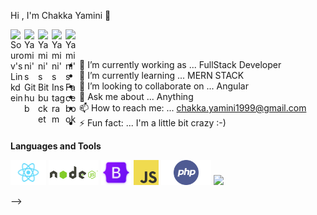  Hi , I'm Chakka Yamini 👋

<a href="https://www.linkedin.com/in/chakka-yamini-665257128/">
  <img align="left" alt="Sourov's Linkdein" width="22px" src="https://cdn.jsdelivr.net/npm/simple-icons@v3/icons/linkedin.svg" />
</a>
<a href="https://github.com/yamini465">
  <img align="left" alt="Yamini's Github" width="22px" src="https://cdn.jsdelivr.net/npm/simple-icons@v3/icons/github.svg" />
</a>
<a href="https://bitbucket.org/yaminichakka/">
  <img align="left" alt="Yamini's Bitbucket" width="22px" src="https://cdn.jsdelivr.net/npm/simple-icons@v3/icons/bitbucket.svg" />
</a>
<a href="https://www.instagram.com/yaminikanakarao/">
  <img align="left" alt="Yamini's Instagram" width="22px" src="https://cdn.jsdelivr.net/npm/simple-icons@v3/icons/instagram.svg" />
</a>
<a href="https://www.facebook.com/yamini.kanakarao">
  <img align="left" alt="Yamini's Facebook" width="22px" src="https://cdn.jsdelivr.net/npm/simple-icons@v3/icons/facebook.svg" />
</a>

<br/>
<br/>


- 🔭 I’m currently working as ... FullStack Developer
- 🌱 I’m currently learning ... MERN STACK
- 👯 I’m looking to collaborate on ... Angular
- 💬 Ask me about ... Anything
- 📫 How to reach me: ... chakka.yamini1999@gmail.com
- ⚡ Fun fact: ... I'm a little bit crazy :-)

**Languages and Tools**

<code><img height="40" src="https://raw.githubusercontent.com/kikusourabh/kikusourabh/master/react-native.png"></code>
<code><img height="40" src="https://raw.githubusercontent.com/kikusourabh/kikusourabh/master/nodejs.png"></code>
<code><img height="40" src="https://raw.githubusercontent.com/kikusourabh/kikusourabh/master/bootstrap.png"></code>
<code><img height="40" src="https://raw.githubusercontent.com/kikusourabh/kikusourabh/master/JavaScript.png"></code>
<code><img height="40" src="https://raw.githubusercontent.com/kikusourabh/kikusourabh/master/php.png"></code>
<code><img height="40" src="https://www.google.com/url?sa=i&url=https%3A%2F%2Fblog.bitsrc.io%2F10-useful-angular-features-youve-probably-never-used-e9e33f5c35a7&psig=AOvVaw1SGw87BGkYJmOeDDf9GFqB&ust=1600757621121000&source=images&cd=vfe&ved=0CAIQjRxqFwoTCLCSlf3U-esCFQAAAAAdAAAAABAD"></code>

-->

